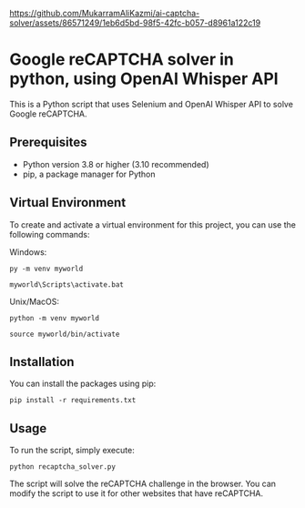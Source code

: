 https://github.com/MukarramAliKazmi/ai-captcha-solver/assets/86571249/1eb6d5bd-98f5-42fc-b057-d8961a122c19

# Google reCAPTCHA solver in python, using OpenAI Whisper API

This is a Python script that uses Selenium and OpenAI Whisper API to solve Google reCAPTCHA.

## Prerequisites

- Python version 3.8 or higher (3.10 recommended)
- pip, a package manager for Python

## Virtual Environment

To create and activate a virtual environment for this project, you can use the following commands:

Windows:

`py -m venv myworld`

`myworld\Scripts\activate.bat`

Unix/MacOS:

`python -m venv myworld`

`source myworld/bin/activate`

## Installation

You can install the packages using pip:

`pip install -r requirements.txt`

## Usage

To run the script, simply execute:

`python recaptcha_solver.py`

The script will solve the reCAPTCHA challenge in the browser. You can modify the script to use it for other websites that have reCAPTCHA.
